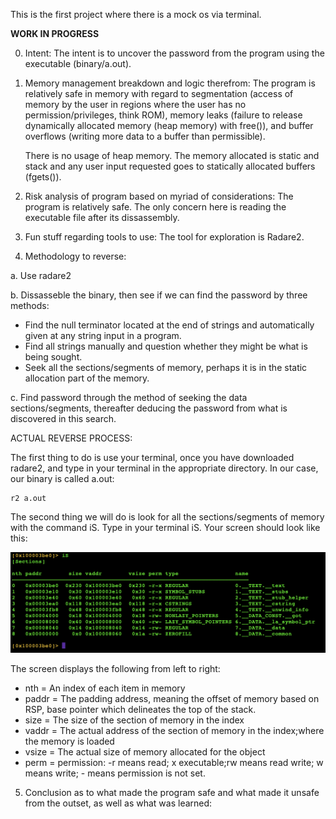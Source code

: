 This is the first project where there is a mock os via terminal.


**********WORK IN PROGRESS**********

0. Intent:
    The intent is to uncover the password from the program using the executable (binary/a.out).

1. Memory management breakdown and logic therefrom:
    The program is relatively safe in memory with regard to segmentation (access of memory by the user in regions where the user has no permission/privileges, think ROM), memory leaks (failure to release dynamically allocated memory (heap memory) with free()), and buffer overflows (writing more data to a buffer than permissible). 
    
    There is no usage of heap memory. The memory allocated is static and stack and any user input requested goes to statically allocated buffers (fgets()).

2. Risk analysis of program based on myriad of considerations:
    The program is relatively safe. The only concern here is reading the executable file after its dissassembly.

3. Fun stuff regarding tools to use:
    The tool for exploration is Radare2.

4. Methodology to reverse:

a. Use radare2

b. Dissasseble the binary, then see if we can find the password by three methods:
- Find the null terminator located at the end of strings and automatically given at any string input in a program.
- Find all strings manually and question whether they might be what is being sought.
- Seek all the sections/segments of memory, perhaps it is in the static allocation part of the memory.

c. Find password through the method of seeking the data sections/segments, thereafter deducing the password from what is discovered in this search.

ACTUAL REVERSE PROCESS:

The first thing to do is use your terminal, once you have downloaded radare2, and type in your terminal in the appropriate directory. In our case, our binary is called a.out:

    r2 a.out

The second thing we will do is look for all the sections/segments of memory with the command iS. Type in your terminal iS. Your screen should look like this:

![alt text](image.png)


The screen displays the following from left to right:
- nth = An index of each item in memory
- paddr = The padding address, meaning the offset of memory based on RSP, base pointer which delineates the top of the stack.
- size = The size of the section of memory in the index
-  vaddr = The actual address of the section of memory in the index;where the memory is loaded
- vsize = The actual size of memory allocated for the object
- perm = permission: -r means read; x executable;rw means read write; w means write; - means permission is not set.



5. Conclusion as to what made the program safe and what made it unsafe from the outset, as well as what was learned:


